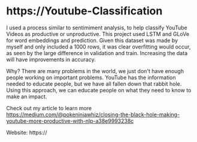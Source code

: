 # https://Youtube-Classification
I used a process similar to sentimiment analysis, to help classify YouTube Videos as productive or unproductive. This project used LSTM and GLoVe for word embeddings and prediction. Given this dataset was made by myself and only included a 1000 rows, it was clear overfitting would occur, as seen by the large difference in validation and train. Increasing the data will have improvements in accuracy. 

Why? There are many problems in the world, we just don't have enough people working on important problems. YouTube has the information needed to educate people, but we have all fallen down that rabbit hole. Using this approach, we can educate people on what they need to know to make an impact.

Check out my article to learn more https://medium.com/@pokeninjawhiz/closing-the-black-hole-making-youtube-more-productive-with-nlp-a38e9993238c

Website: https://

